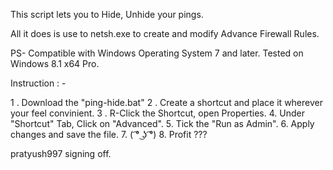 This script lets you to Hide, Unhide your pings.

All it does is use to netsh.exe to create and modify Advance Firewall Rules.

PS- Compatible with Windows Operating System 7 and later.
Tested on Windows 8.1 x64 Pro.

Instruction : -

1 . Download the "ping-hide.bat"
2 . Create a shortcut and place it wherever your feel convinient.
3 . R-Click the Shortcut, open Properties.
4. Under "Shortcut" Tab, Click on "Advanced".
5. Tick the "Run as Admin".
6. Apply changes and save the file.
7.  ( ͡° ͜ʖ ͡°)
8. Profit ??? 



pratyush997 signing off.

